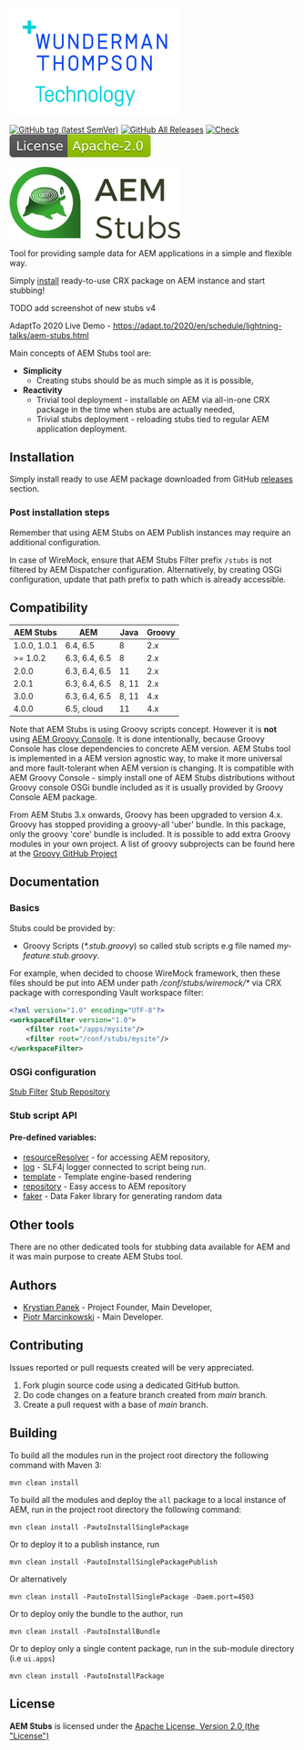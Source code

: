 [![WTT logo](docs/wtt-logo.png)](https://www.wundermanthompson.com)

[![GitHub tag (latest SemVer)](https://img.shields.io/github/v/tag/wttech/aem-stubs)](https://github.com/wttech/aem-stubs/releases)
[![GitHub All Releases](https://img.shields.io/github/downloads/wttech/aem-stubs/total)](https://github.com/wttech/aem-stubs/releases)
[![Check](https://github.com/wttech/aem-stubs/workflows/Check/badge.svg)](https://github.com/wttech/aem-stubs/actions/workflows/check.yml)
[![Apache License, Version 2.0, January 2004](docs/apache-license-badge.svg)](http://www.apache.org/licenses/)

<p>
  <img src="docs/logo-text.svg" alt="AEM Stubs" width="300"/>
</p>

Tool for providing sample data for AEM applications in a simple and flexible way.

Simply [install](#installation) ready-to-use CRX package on AEM instance and start stubbing!

TODO add screenshot of new stubs v4

AdaptTo 2020 Live Demo - <https://adapt.to/2020/en/schedule/lightning-talks/aem-stubs.html>

Main concepts of AEM Stubs tool are:

* **Simplicity**
    * Creating stubs should be as much simple as it is possible,
* **Reactivity**
    * Trivial tool deployment - installable on AEM via all-in-one CRX package in the time when stubs are actually needed,
    * Trivial stubs deployment - reloading stubs tied to regular AEM application deployment.

## Installation

Simply install ready to use AEM package downloaded from GitHub [releases](https://github.com/wttech/aem-stubs/releases) section.

### Post installation steps

Remember that using AEM Stubs on AEM Publish instances may require an additional configuration.

In case of WireMock, ensure that AEM Stubs Filter prefix `/stubs` is not filtered by AEM Dispatcher configuration. Alternatively, by creating OSGi configuration, update that path prefix to path which is already accessible.

## Compatibility

| AEM Stubs    | AEM           | Java  | Groovy |
|--------------|---------------|-------|--------|
| 1.0.0, 1.0.1 | 6.4, 6.5      | 8     | 2.x    |
| >= 1.0.2     | 6.3, 6.4, 6.5 | 8     | 2.x    |
| 2.0.0        | 6.3, 6.4, 6.5 | 11    | 2.x    |
| 2.0.1        | 6.3, 6.4, 6.5 | 8, 11 | 2.x    |
| 3.0.0        | 6.3, 6.4, 6.5 | 8, 11 | 4.x    |
| 4.0.0        | 6.5, cloud    | 11    | 4.x    |

Note that AEM Stubs is using Groovy scripts concept. However it is **not** using [AEM Groovy Console](https://github.com/icfnext/aem-groovy-console). It is done intentionally, because Groovy Console has close dependencies to concrete AEM version.
AEM Stubs tool is implemented in a AEM version agnostic way, to make it more universal and more fault-tolerant when AEM version is changing.
It is compatible with AEM Groovy Console - simply install one of AEM Stubs distributions without Groovy console OSGi bundle included as it is usually provided by Groovy Console AEM package.

From AEM Stubs 3.x onwards, Groovy has been upgraded to version 4.x. Groovy has stopped providing a groovy-all 'uber' bundle. In this package, only the groovy 'core' bundle is included. It is possible to add extra Groovy modules in your own project.
A list of groovy subprojects can be found here at the [Groovy GitHub Project](https://github.com/apache/groovy/tree/master/subprojects)

## Documentation

### Basics

Stubs could be provided by:

* Groovy Scripts (_*.stub.groovy_) so called stub scripts e.g file named _my-feature.stub.groovy_.

For example, when decided to choose WireMock framework, then these files should be put into AEM under path _/conf/stubs/wiremock/*_
via CRX package with corresponding Vault workspace filter:

```xml
<?xml version="1.0" encoding="UTF-8"?>
<workspaceFilter version="1.0">
    <filter root="/apps/mysite"/>
    <filter root="/conf/stubs/mysite"/>
</workspaceFilter>
```

### OSGi configuration

[Stub Filter](http://localhost:4502/system/console/configMgr/com.wttech.aem.stubs.core.StubFilter)
[Stub Repository](http://localhost:4502/system/console/configMgr/com.wttech.aem.stubs.core.StubRepository)

### Stub script API

#### Pre-defined variables:

* [resourceResolver](https://sling.apache.org/apidocs/sling11/org/apache/sling/api/resource/ResourceResolver.html) - for accessing AEM repository,
* [log](https://github.com/qos-ch/slf4j/blob/master/slf4j-api/src/main/java/org/slf4j/Logger.java) - SLF4j logger connected to script being run.
* [template](https://github.com/wttech/aem-stubs/blob/main-v4/core/src/main/java/com/wttech/aem/stubs/core/script/Template.java) - Template engine-based rendering
* [repository](https://github.com/wttech/aem-stubs/blob/main-v4/core/src/main/java/com/wttech/aem/stubs/core/script/Repository.java) - Easy access to AEM repository
* [faker](https://github.com/datafaker-net/datafaker/blob/main/src/main/java/net/datafaker/Faker.java) - Data Faker library for generating random data

## Other tools

There are no other dedicated tools for stubbing data available for AEM and it was main purpose to create AEM Stubs tool.

## Authors

* [Krystian Panek](mailto:krystian.panek@vml.com) - Project Founder, Main Developer,
* [Piotr Marcinkowski](mailto:piotr.marcinkowski@vml.com) - Main Developer.

## Contributing

Issues reported or pull requests created will be very appreciated.

1. Fork plugin source code using a dedicated GitHub button.
2. Do code changes on a feature branch created from *main* branch.
3. Create a pull request with a base of *main* branch.

## Building

To build all the modules run in the project root directory the following command with Maven 3:

    mvn clean install

To build all the modules and deploy the `all` package to a local instance of AEM, run in the project root directory the following command:

    mvn clean install -PautoInstallSinglePackage

Or to deploy it to a publish instance, run

    mvn clean install -PautoInstallSinglePackagePublish

Or alternatively

    mvn clean install -PautoInstallSinglePackage -Daem.port=4503

Or to deploy only the bundle to the author, run

    mvn clean install -PautoInstallBundle

Or to deploy only a single content package, run in the sub-module directory (i.e `ui.apps`)

    mvn clean install -PautoInstallPackage

## License

**AEM Stubs** is licensed under the [Apache License, Version 2.0 (the "License")](https://www.apache.org/licenses/LICENSE-2.0.txt)
